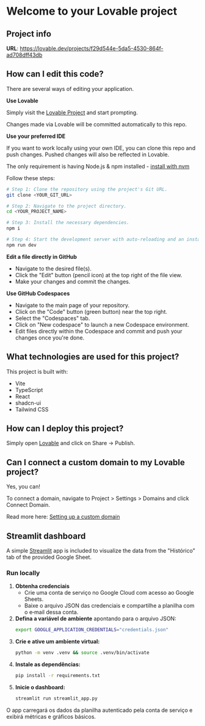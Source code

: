 # Welcome to your Lovable project

## Project info

**URL**: https://lovable.dev/projects/f29d544e-5da5-4530-864f-ad708dff43db

## How can I edit this code?

There are several ways of editing your application.

**Use Lovable**

Simply visit the [Lovable Project](https://lovable.dev/projects/f29d544e-5da5-4530-864f-ad708dff43db) and start prompting.

Changes made via Lovable will be committed automatically to this repo.

**Use your preferred IDE**

If you want to work locally using your own IDE, you can clone this repo and push changes. Pushed changes will also be reflected in Lovable.

The only requirement is having Node.js & npm installed - [install with nvm](https://github.com/nvm-sh/nvm#installing-and-updating)

Follow these steps:

```sh
# Step 1: Clone the repository using the project's Git URL.
git clone <YOUR_GIT_URL>

# Step 2: Navigate to the project directory.
cd <YOUR_PROJECT_NAME>

# Step 3: Install the necessary dependencies.
npm i

# Step 4: Start the development server with auto-reloading and an instant preview.
npm run dev
```

**Edit a file directly in GitHub**

- Navigate to the desired file(s).
- Click the "Edit" button (pencil icon) at the top right of the file view.
- Make your changes and commit the changes.

**Use GitHub Codespaces**

- Navigate to the main page of your repository.
- Click on the "Code" button (green button) near the top right.
- Select the "Codespaces" tab.
- Click on "New codespace" to launch a new Codespace environment.
- Edit files directly within the Codespace and commit and push your changes once you're done.

## What technologies are used for this project?

This project is built with:

- Vite
- TypeScript
- React
- shadcn-ui
- Tailwind CSS

## How can I deploy this project?

Simply open [Lovable](https://lovable.dev/projects/f29d544e-5da5-4530-864f-ad708dff43db) and click on Share -> Publish.

## Can I connect a custom domain to my Lovable project?

Yes, you can!

To connect a domain, navigate to Project > Settings > Domains and click Connect Domain.

Read more here: [Setting up a custom domain](https://docs.lovable.dev/tips-tricks/custom-domain#step-by-step-guide)

## Streamlit dashboard

A simple [Streamlit](https://streamlit.io/) app is included to visualize the data from the "Histórico" tab of the provided Google Sheet.

### Run locally

1. **Obtenha credenciais**
   - Crie uma conta de serviço no Google Cloud com acesso ao Google Sheets.
   - Baixe o arquivo JSON das credenciais e compartilhe a planilha com o e‑mail dessa conta.
2. **Defina a variável de ambiente** apontando para o arquivo JSON:
   ```bash
   export GOOGLE_APPLICATION_CREDENTIALS="credentials.json"
   ```
3. **Crie e ative um ambiente virtual:**
   ```bash
   python -m venv .venv && source .venv/bin/activate
   ```
4. **Instale as dependências:**
   ```bash
   pip install -r requirements.txt
   ```
5. **Inicie o dashboard:**
   ```bash
   streamlit run streamlit_app.py
   ```

O app carregará os dados da planilha autenticado pela conta de serviço e exibirá métricas e gráficos básicos.
